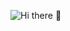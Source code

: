 ![Hi there 👋](https://res.cloudinary.com/dgczdbw9b/image/upload/v1594745503/Data_Analytics_and_Datascience_1_wjn721.png)

<!--
**imrane-boucher/imrane-boucher** is a ✨ _special_ ✨ repository because its `README.md` (this file) appears on your GitHub profile.

Here are some ideas to get you started:

- 🔭 I’m currently working on ...
- 🌱 I’m currently learning ...
- 👯 I’m looking to collaborate on ...
- 🤔 I’m looking for help with ...
- 💬 Ask me about ...
- 📫 How to reach me: ...
- 😄 Pronouns: ...
- ⚡ Fun fact: ...
-->
